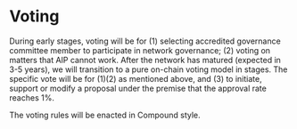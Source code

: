 # Voting

During early stages, voting will be for (1) selecting accredited governance committee member to participate in network governance; (2) voting on matters that AIP cannot work. After the network has matured (expected in 3-5 years), we will transition to a pure on-chain voting model in stages. The specific vote will be for (1)(2) as mentioned above, and (3) to initiate, support or modify a proposal under the premise that the approval rate reaches 1%.

The voting rules will be enacted in Compound style.
